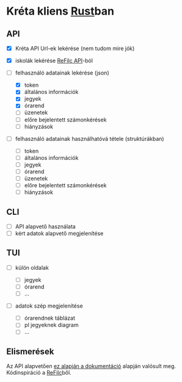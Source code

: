 # Kréta kliens [Rust](https://rust-lang.org)ban

## API

-   [x] Kréta API Url-ek lekérése (nem tudom mire jók)
-   [x] iskolák lekérése [ReFilc API]("https://api.refilc.hu/v1/public/school-list")-ból

-   [ ] felhasználó adatainak lekérése (json)

    -   [x] token
    -   [x] általános információk
    -   [x] jegyek
    -   [x] órarend
    -   [ ] üzenetek
    -   [ ] előre bejelentett számonkérések
    -   [ ] hiányzások

-   [ ] felhasználó adatainak használhatóvá tétele (struktúrákban)

    -   [ ] token
    -   [ ] általános információk
    -   [ ] jegyek
    -   [ ] órarend
    -   [ ] üzenetek
    -   [ ] előre bejelentett számonkérések
    -   [ ] hiányzások

## CLI

-   [ ] API alapvető használata
-   [ ] kért adatok alapvető megjelenítése

## TUI

-   [ ] külön oldalak

    -   [ ] jegyek
    -   [ ] órarend
    -   [ ] ...

-   [ ] adatok szép megjelenítése
    -   [ ] órarendnek táblázat
    -   [ ] pl jegyeknek diagram
    -   [ ] ...

## Elismerések

Az API alapvetően [ez alapján a dokumentáció](https://github.com/bczsalba/ekreta-docs-v3) alapján valósult meg.
Kódinspiráció a [ReFilc](https://github.com/refilc/naplo)ből.

